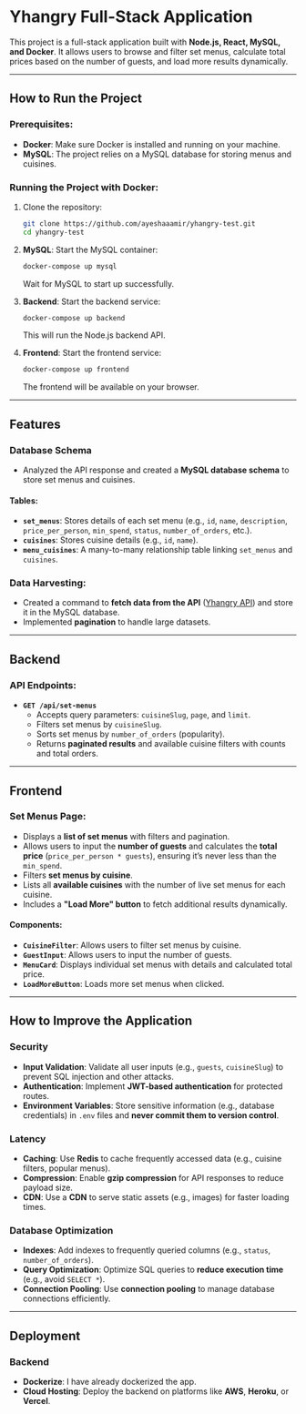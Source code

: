 # Yhangry Full-Stack Application

This project is a full-stack application built with **Node.js, React, MySQL, and Docker**. It allows users to browse and filter set menus, calculate total prices based on the number of guests, and load more results dynamically.

---

## How to Run the Project
### Prerequisites:
- **Docker**: Make sure Docker is installed and running on your machine.
- **MySQL**: The project relies on a MySQL database for storing menus and cuisines.

### Running the Project with Docker:
1. Clone the repository:

   ```bash
   git clone https://github.com/ayeshaaamir/yhangry-test.git
   cd yhangry-test
   ```

2. **MySQL**: Start the MySQL container:
   ```bash
   docker-compose up mysql
   ```
   Wait for MySQL to start up successfully.

3. **Backend**: Start the backend service:
   ```bash
   docker-compose up backend
   ```
   This will run the Node.js backend API.

4. **Frontend**: Start the frontend service:
   ```bash
   docker-compose up frontend
   ```
   The frontend will be available on your browser.

---

## Features
### Database Schema
- Analyzed the API response and created a **MySQL database schema** to store set menus and cuisines.

#### Tables:
- **`set_menus`**: Stores details of each set menu (e.g., `id`, `name`, `description`, `price_per_person`, `min_spend`, `status`, `number_of_orders`, etc.).
- **`cuisines`**: Stores cuisine details (e.g., `id`, `name`).
- **`menu_cuisines`**: A many-to-many relationship table linking `set_menus` and `cuisines`.

### Data Harvesting:
- Created a command to **fetch data from the API** ([Yhangry API](https://staging.yhangry.com/booking/test/set-menus)) and store it in the MySQL database.
- Implemented **pagination** to handle large datasets.

---

## Backend
### API Endpoints:
- **`GET /api/set-menus`**
  - Accepts query parameters: `cuisineSlug`, `page`, and `limit`.
  - Filters set menus by `cuisineSlug`.
  - Sorts set menus by `number_of_orders` (popularity).
  - Returns **paginated results** and available cuisine filters with counts and total orders.

---

## Frontend
### Set Menus Page:
- Displays a **list of set menus** with filters and pagination.
- Allows users to input the **number of guests** and calculates the **total price** (`price_per_person * guests`), ensuring it’s never less than the `min_spend`.
- Filters **set menus by cuisine**.
- Lists all **available cuisines** with the number of live set menus for each cuisine.
- Includes a **"Load More" button** to fetch additional results dynamically.

#### Components:
- **`CuisineFilter`**: Allows users to filter set menus by cuisine.
- **`GuestInput`**: Allows users to input the number of guests.
- **`MenuCard`**: Displays individual set menus with details and calculated total price.
- **`LoadMoreButton`**: Loads more set menus when clicked.

---

## How to Improve the Application
### Security
- **Input Validation**: Validate all user inputs (e.g., `guests`, `cuisineSlug`) to prevent SQL injection and other attacks.
- **Authentication**: Implement **JWT-based authentication** for protected routes.
- **Environment Variables**: Store sensitive information (e.g., database credentials) in `.env` files and **never commit them to version control**.

### Latency
- **Caching**: Use **Redis** to cache frequently accessed data (e.g., cuisine filters, popular menus).
- **Compression**: Enable **gzip compression** for API responses to reduce payload size.
- **CDN**: Use a **CDN** to serve static assets (e.g., images) for faster loading times.

### Database Optimization
- **Indexes**: Add indexes to frequently queried columns (e.g., `status`, `number_of_orders`).
- **Query Optimization**: Optimize SQL queries to **reduce execution time** (e.g., avoid `SELECT *`).
- **Connection Pooling**: Use **connection pooling** to manage database connections efficiently.

---

## Deployment

### Backend
- **Dockerize**: I have already dockerized the app.
- **Cloud Hosting**: Deploy the backend on platforms like **AWS**, **Heroku**, or **Vercel**.
